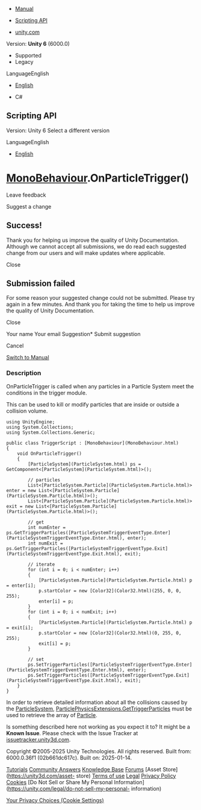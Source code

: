 [ ]()

  * [Manual](../Manual/index.html)
  * [Scripting API](../ScriptReference/index.html)

  * [unity.com](https://unity.com/)

Version: **Unity 6** (6000.0)

  * Supported
  * Legacy

LanguageEnglish

  * [English]()

  * C#

[ ](https://docs.unity3d.com)

## Scripting API

Version: Unity 6 Select a different version

LanguageEnglish

  * [English]()

#  [MonoBehaviour](MonoBehaviour.html).OnParticleTrigger()

Leave feedback

Suggest a change

## Success!

Thank you for helping us improve the quality of Unity Documentation. Although
we cannot accept all submissions, we do read each suggested change from our
users and will make updates where applicable.

Close

## Submission failed

For some reason your suggested change could not be submitted. Please <a>try
again</a> in a few minutes. And thank you for taking the time to help us
improve the quality of Unity Documentation.

Close

Your name Your email Suggestion* Submit suggestion

Cancel

[Switch to Manual](../Manual/class-MonoBehaviour.html "Go to MonoBehaviour
Component in the Manual")

### Description

OnParticleTrigger is called when any particles in a Particle System meet the
conditions in the trigger module.

This can be used to kill or modify particles that are inside or outside a
collision volume.

    
    
    using UnityEngine;
    using System.Collections;
    using System.Collections.Generic;  
      
    public class TriggerScript : [MonoBehaviour](MonoBehaviour.html)
    {
        void OnParticleTrigger()
        {
            [ParticleSystem](ParticleSystem.html) ps = GetComponent<[ParticleSystem](ParticleSystem.html)>();  
      
            // particles
            List<[ParticleSystem.Particle](ParticleSystem.Particle.html)> enter = new List<[ParticleSystem.Particle](ParticleSystem.Particle.html)>();
            List<[ParticleSystem.Particle](ParticleSystem.Particle.html)> exit = new List<[ParticleSystem.Particle](ParticleSystem.Particle.html)>();  
      
            // get
            int numEnter = ps.GetTriggerParticles([ParticleSystemTriggerEventType.Enter](ParticleSystemTriggerEventType.Enter.html), enter);
            int numExit = ps.GetTriggerParticles([ParticleSystemTriggerEventType.Exit](ParticleSystemTriggerEventType.Exit.html), exit);  
      
            // iterate
            for (int i = 0; i < numEnter; i++)
            {
                [ParticleSystem.Particle](ParticleSystem.Particle.html) p = enter[i];
                p.startColor = new [Color32](Color32.html)(255, 0, 0, 255);
                enter[i] = p;
            }
            for (int i = 0; i < numExit; i++)
            {
                [ParticleSystem.Particle](ParticleSystem.Particle.html) p = exit[i];
                p.startColor = new [Color32](Color32.html)(0, 255, 0, 255);
                exit[i] = p;
            }  
      
            // set
            ps.SetTriggerParticles([ParticleSystemTriggerEventType.Enter](ParticleSystemTriggerEventType.Enter.html), enter);
            ps.SetTriggerParticles([ParticleSystemTriggerEventType.Exit](ParticleSystemTriggerEventType.Exit.html), exit);
        }
    }
    

In order to retrieve detailed information about all the collisions caused by
the [ParticleSystem](ParticleSystem.html),
[ParticlePhysicsExtensions.GetTriggerParticles](ParticlePhysicsExtensions.GetTriggerParticles.html)
must be used to retrieve the array of
[Particle](ParticleSystem.Particle.html).

Is something described here not working as you expect it to? It might be a
**Known Issue**. Please check with the Issue Tracker at
[issuetracker.unity3d.com](https://issuetracker.unity3d.com).

Copyright ©2005-2025 Unity Technologies. All rights reserved. Built from:
6000.0.36f1 (02b661dc617c). Built on: 2025-01-14.

[Tutorials](https://unity3d.com/learn) [Community
Answers](https://answers.unity3d.com) [Knowledge
Base](https://support.unity3d.com/hc/en-us)
[Forums](https://forum.unity3d.com) [Asset Store](https://unity3d.com/asset-
store) [Terms of use](https://docs.unity3d.com/Manual/TermsOfUse.html)
[Legal](https://unity.com/legal) [Privacy
Policy](https://unity.com/legal/privacy-policy)
[Cookies](https://unity.com/legal/cookie-policy) [Do Not Sell or Share My
Personal Information](https://unity.com/legal/do-not-sell-my-personal-
information)

[Your Privacy Choices (Cookie Settings)](javascript:void\(0\);)

